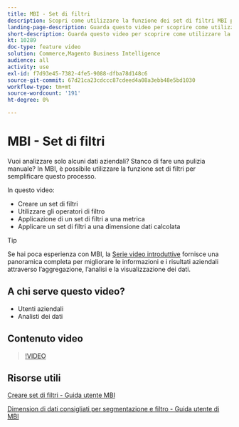 ```yaml
---
title: MBI - Set di filtri
description: Scopri come utilizzare la funzione dei set di filtri MBI per semplificare la generazione di rapporti sui dati aziendali per Adobe Commerce e Magenti Open Source.
landing-page-description: Guarda questo video per scoprire come utilizzare la funzione dei set di filtri MBI per semplificare la generazione di rapporti sui dati aziendali.
short-description: Guarda questo video per scoprire come utilizzare la funzione dei set di filtri MBI per semplificare la generazione di rapporti sui dati aziendali.
kt: 10289
doc-type: feature video
solution: Commerce,Magento Business Intelligence
audience: all
activity: use
exl-id: f7d93e45-7382-4fe5-9088-dfba78d148c6
source-git-commit: 67d21ca23cdccc87cdeed4a08a3ebb48e5bd1030
workflow-type: tm+mt
source-wordcount: '191'
ht-degree: 0%

---
```


# MBI - Set di filtri

Vuoi analizzare solo alcuni dati aziendali? Stanco di fare una pulizia manuale? In MBI, è possibile utilizzare la funzione set di filtri per semplificare questo processo.

In questo video:

- Creare un set di filtri
- Utilizzare gli operatori di filtro
- Applicazione di un set di filtri a una metrica
- Applicare un set di filtri a una dimensione dati calcolata

>[!TIP]
>
>Se hai poca esperienza con MBI, la [Serie video introduttive](1-overview.md) fornisce una panoramica completa per migliorare le informazioni e i risultati aziendali attraverso l’aggregazione, l’analisi e la visualizzazione dei dati.

## A chi serve questo video?

- Utenti aziendali
- Analisti dei dati

## Contenuto video

>[!VIDEO](https://video.tv.adobe.com/v/342408?quality=12&learn=on)

## Risorse utili

[Creare set di filtri - Guida utente MBI](https://experienceleague.adobe.com/docs/commerce-business-intelligence/mbi/build/reports/ess-manage-data-filters.html)

[Dimension di dati consigliati per segmentazione e filtro - Guida utente di MBI](https://experienceleague.adobe.com/docs/commerce-business-intelligence/mbi/best-practices/data/segment-filter.html)
